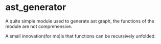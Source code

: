 # ast_generator
A quite simple module used to generate ast graph, the functions of the module are not comprehensive.

A small innovation(for me)is that functions can be recursively unfolded.
